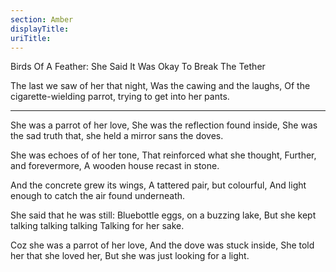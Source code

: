 ```yaml
---
section: Amber
displayTitle:
uriTitle:
---
```


Birds Of A Feather: She Said It Was Okay To Break The Tether

The last we saw of her that night,
Was the cawing and the laughs,
Of the cigarette-wielding parrot,
trying to get into her pants.

---

She was a parrot of her love,
She was the reflection found inside,
She was the sad truth that,
she held a mirror sans the doves.

She was echoes of of her tone,
That reinforced what she thought,
Further, and forevermore,
A wooden house recast in stone.

And the concrete grew its wings,
A tattered pair, but colourful,
And light enough to catch
the air found underneath.

She said that he was still:
Bluebottle eggs, on a buzzing lake,
But she kept talking talking talking
Talking for her sake.

Coz she was a parrot of her love,
And the dove was stuck inside,
She told her that she loved her,
But she was just looking for a light.
